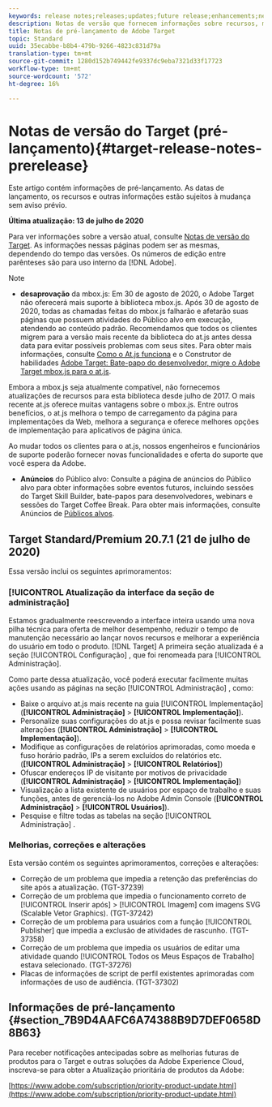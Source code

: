 ```yaml
---
keywords: release notes;releases;updates;future release;enhancements;new features;fixes;updates
description: Notas de versão que fornecem informações sobre recursos, melhorias e correções para as versões mais recentes ou futuras do Adobe Target DNL.
title: Notas de pré-lançamento de Adobe Target
topic: Standard
uuid: 35ecabbe-b8b4-479b-9266-4823c831d79a
translation-type: tm+mt
source-git-commit: 1280d152b749442fe9337dc9eba7321d33f17723
workflow-type: tm+mt
source-wordcount: '572'
ht-degree: 16%

---
```



# Notas de versão do Target (pré-lançamento){#target-release-notes-prerelease}

Este artigo contém informações de pré-lançamento. As datas de lançamento, os recursos e outras informações estão sujeitos à mudança sem aviso prévio.

**Última atualização: 13 de julho de 2020**

Para ver informações sobre a versão atual, consulte [Notas de versão do Target](release-notes.md). As informações nessas páginas podem ser as mesmas, dependendo do tempo das versões. Os números de edição entre parênteses são para uso interno da [!DNL Adobe].

>[!NOTE]
>
>* **desaprovação** da mbox.js: Em 30 de agosto de 2020, o Adobe Target não oferecerá mais suporte à biblioteca mbox.js. Após 30 de agosto de 2020, todas as chamadas feitas do mbox.js falharão e afetarão suas páginas que possuem atividades do Público alvo em execução, atendendo ao conteúdo padrão. Recomendamos que todos os clientes migrem para a versão mais recente da biblioteca do at.js antes dessa data para evitar possíveis problemas com seus sites. Para obter mais informações, consulte [Como o At.js funciona](/help/c-implementing-target/c-implementing-target-for-client-side-web/c-how-atjs-works/how-atjs-works.md) e o Construtor de habilidades [Adobe Target: Bate-papo do desenvolvedor, migre o Adobe Target mbox.js para o at.js](https://seminars.adobeconnect.com/ptdo6mfo6qn6/?proto=true).
   >
   >   
   Embora a mbox.js seja atualmente compatível, não fornecemos atualizações de recursos para esta biblioteca desde julho de 2017. O mais recente at.js oferece muitas vantagens sobre o mbox.js. Entre outros benefícios, o at.js melhora o tempo de carregamento da página para implementações da Web, melhora a segurança e oferece melhores opções de implementação para aplicativos de página única.
   >
   >   
   Ao mudar todos os clientes para o at.js, nossos engenheiros e funcionários de suporte poderão fornecer novas funcionalidades e oferta do suporte que você espera da Adobe.
   >
   >
* **Anúncios** do Público alvo: Consulte a página de anúncios do Público alvo para obter informações sobre eventos futuros, incluindo sessões do Target Skill Builder, bate-papos para desenvolvedores, webinars e sessões do Target Coffee Break. Para obter mais informações, consulte Anúncios de [Públicos alvos](/help/r-release-notes/target-announcements.md).


## Target Standard/Premium 20.7.1 (21 de julho de 2020)

Essa versão inclui os seguintes aprimoramentos:

### [!UICONTROL Atualização da interface da seção de administração]

Estamos gradualmente reescrevendo a interface inteira usando uma nova pilha técnica para oferta de melhor desempenho, reduzir o tempo de manutenção necessário ao lançar novos recursos e melhorar a experiência do usuário em todo o produto. [!DNL Target] A primeira seção atualizada é a seção [!UICONTROL Configuração] , que foi renomeada para [!UICONTROL Administração].

Como parte dessa atualização, você poderá executar facilmente muitas ações usando as páginas na seção [!UICONTROL Administração] , como:

* Baixe o arquivo at.js mais recente na guia [!UICONTROL Implementação] (**[!UICONTROL Administração]** > **[!UICONTROL Implementação]**).
* Personalize suas configurações do at.js e possa revisar facilmente suas alterações (**[!UICONTROL Administração]** > **[!UICONTROL Implementação]**).
* Modifique as configurações de relatórios aprimoradas, como moeda e fuso horário padrão, IPs a serem excluídos do relatórios etc. (**[!UICONTROL Administração]** > **[!UICONTROL Relatórios]**)
* Ofuscar endereços IP de visitante por motivos de privacidade (**[!UICONTROL Administração]** > **[!UICONTROL Implementação]**)
* Visualização a lista existente de usuários por espaço de trabalho e suas funções, antes de gerenciá-los no Adobe Admin Console (**[!UICONTROL Administração]** > **[!UICONTROL Usuários]**).
* Pesquise e filtre todas as tabelas na seção [!UICONTROL Administração] .

### Melhorias, correções e alterações

Esta versão contém os seguintes aprimoramentos, correções e alterações:

* Correção de um problema que impedia a retenção das preferências do site após a atualização. (TGT-37239)
* Correção de um problema que impedia o funcionamento correto de [!UICONTROL Inserir após] > [!UICONTROL Imagem] com imagens SVG (Scalable Vetor Graphics). (TGT-37242)
* Correção de um problema para usuários com a função [!UICONTROL Publisher] que impedia a exclusão de atividades de rascunho. (TGT-37358)
* Correção de um problema que impedia os usuários de editar uma atividade quando [!UICONTROL Todos os Meus Espaços de Trabalho] estava selecionado. (TGT-37276)
* Placas de informações de script de perfil existentes aprimoradas com informações de uso de audiência. (TGT-37302)

## Informações de pré-lançamento {#section_7B9D4AAFC6A74388B9D7DEF0658D8B63}

Para receber notificações antecipadas sobre as melhorias futuras de produtos para o Target e outras soluções da Adobe Experience Cloud, inscreva-se para obter a Atualização prioritária de produtos da Adobe:

[https://www.adobe.com/subscription/priority-product-update.html](https://www.adobe.com/subscription/priority-product-update.html)
